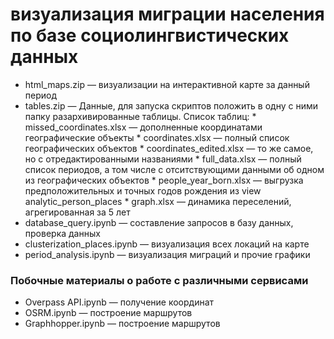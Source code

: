 # визуализация миграции населения по базе социолингвистических данных
* html_maps.zip — визуализации на интерактивной карте за данный период
* tables.zip — Данные, для запуска скриптов положить в одну с ними папку разархивированные таблицы. 
      Список таблиц:
      * missed_coordinates.xlsx — дополненные координатами географические объекты
      * coordinates.xlsx — полный список географических объектов
      * coordinates_edited.xlsx — то же самое, но с отредактированными названиями
      * full_data.xlsx — полный список периодов, а том числе с отситствующими данными об одном из географических объектов
      * people_year_born.xlsx — выгрузка предположительных и точных годов рождения из view analytic_person_places
      * graph.xlsx — динамика переселений, агрегированная за 5 лет
* database_query.ipynb — составление запросов в базу данных, проверка данных
* clusterization_places.ipynb — визуализация всех локаций на карте
* period_analysis.ipynb — визуализация миграций и прочие графики
### Побочные материалы о работе с различными сервисами
* Overpass API.ipynb — получение координат
* OSRM.ipynb — построение маршрутов
* Graphhopper.ipynb — построение маршрутов

